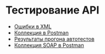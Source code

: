 # Тестирование API
- [Ошибки в XML](https://docs.google.com/spreadsheets/d/1bR4GWjJ3a0yWZNhXuJpBGF_g6p6DvejCtS3cW7M1TNc/edit?usp=sharing)
- [Коллекция в Postman](https://www.postman.com/christina-7751552/workspace/christina-s-workspace/collection/45484836-1183bd76-d42f-4adf-9a76-4cc8d2d40bf1?action=share&creator=45484836)
- [Результаты прогона автотестов](https://github.com/Linazees/api/blob/main/DemoShopping.postman_test_run.json)
- [Коллекция SOAP в Postman](https://www.postman.com/christina-7751552/workspace/christina-s-workspace/collection/45484836-fee29808-ed89-4f00-bb85-73b7a43467d3?action=share&creator=45484836)
